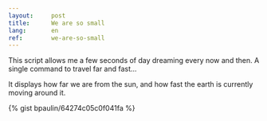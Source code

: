 ```yaml
---
layout:     post
title:      We are so small
lang:       en
ref:        we-are-so-small
---
```


This script allows me a few seconds of day dreaming every now and then. A single command to travel far and fast...

It displays how far we are from the sun, and how fast the earth is currently moving around it.

{% gist bpaulin/64274c05c0f041fa %}